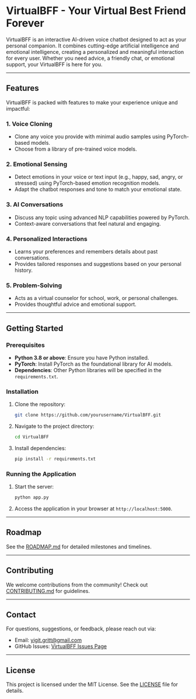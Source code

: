# VirtualBFF - Your Virtual Best Friend Forever

VirtualBFF is an interactive AI-driven voice chatbot designed to act as your personal companion. It combines cutting-edge artificial intelligence and emotional intelligence, creating a personalized and meaningful interaction for every user. Whether you need advice, a friendly chat, or emotional support, your VirtualBFF is here for you.

---

## Features
VirtualBFF is packed with features to make your experience unique and impactful:

### 1. **Voice Cloning**
- Clone any voice you provide with minimal audio samples using PyTorch-based models.
- Choose from a library of pre-trained voice models.

### 2. **Emotional Sensing**
- Detect emotions in your voice or text input (e.g., happy, sad, angry, or stressed) using PyTorch-based emotion recognition models.
- Adapt the chatbot responses and tone to match your emotional state.

### 3. **AI Conversations**
- Discuss any topic using advanced NLP capabilities powered by PyTorch.
- Context-aware conversations that feel natural and engaging.

### 4. **Personalized Interactions**
- Learns your preferences and remembers details about past conversations.
- Provides tailored responses and suggestions based on your personal history.

### 5. **Problem-Solving**
- Acts as a virtual counselor for school, work, or personal challenges.
- Provides thoughtful advice and emotional support.

---

## Getting Started

### Prerequisites
- **Python 3.8 or above**: Ensure you have Python installed.
- **PyTorch**: Install PyTorch as the foundational library for AI models.
- **Dependencies**: Other Python libraries will be specified in the `requirements.txt`.

### Installation
1. Clone the repository:
   ```bash
   git clone https://github.com/yourusername/VirtualBFF.git
   ```
2. Navigate to the project directory:
   ```bash
   cd VirtualBFF
   ```
3. Install dependencies:
   ```bash
   pip install -r requirements.txt
   ```

### Running the Application
1. Start the server:
   ```bash
   python app.py
   ```
2. Access the application in your browser at `http://localhost:5000`.

---

## Roadmap
See the [ROADMAP.md](ROADMAP.md) for detailed milestones and timelines.

---

## Contributing
We welcome contributions from the community! Check out [CONTRIBUTING.md](CONTRIBUTING.md) for guidelines.

---

## Contact
For questions, suggestions, or feedback, please reach out via:
- Email: yigit.gritt@gmail.com
- GitHub Issues: [VirtualBFF Issues Page](https://github.com/yigitgrit/VirtualBFF/issues)

---

## License
This project is licensed under the MIT License. See the [LICENSE](LICENSE) file for details.
